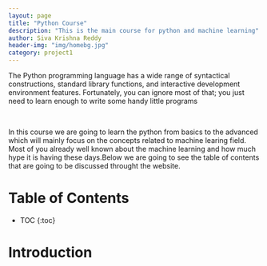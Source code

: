 ```yaml
---
layout: page
title: "Python Course"
description: "This is the main course for python and machine learning"
author: Siva Krishna Reddy
header-img: "img/homebg.jpg"
category: project1
---
```


<p>The Python programming language has a wide range of syntactical constructions, standard library functions, and interactive development environment features. Fortunately, you can ignore most of that; you just need to learn enough to write some handy little programs</p><br/>
<p>In this course we are going to learn the python from basics to the advanced which will mainly focus on the concepts related to machine learing field. Most of you already well known about the machine learning and how much hype it is having these days.Below we are going to see the table of contents that are going to be discussed throught the website.</>

# Table of Contents

* TOC
{:toc}
# Introduction
